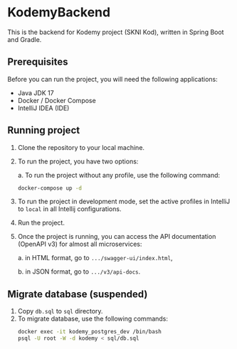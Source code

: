 # KodemyBackend

This is the backend for Kodemy project (SKNI Kod), written in Spring Boot and Gradle.

## Prerequisites

Before you can run the project, you will need the following applications:

- Java JDK 17
- Docker / Docker Compose
- IntelliJ IDEA (IDE)

## Running project

1. Clone the repository to your local machine.
2. To run the project, you have two options:

   a. To run the project without any profile, use the following command:
   ```bash
   docker-compose up -d
   ```
3. To run the project in development mode, set the active profiles in IntelliJ to `local` in all Intellij configurations.
4. Run the project.
5. Once the project is running, you can access the API documentation (OpenAPI v3) for almost all microservices:

   a. in HTML format, go to `.../swagger-ui/index.html`,

   b. in JSON format, go to `.../v3/api-docs`.

## Migrate database (suspended)

1. Copy `db.sql` to `sql` directory.
2. To migrate database, use the following commands:
   ```bash
   docker exec -it kodemy_postgres_dev /bin/bash
   psql -U root -W -d kodemy < sql/db.sql
   ```